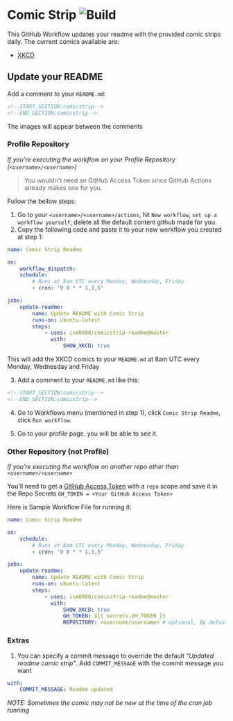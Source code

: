 # Comic Strip ![Build](https://github.com/ism0080/comicstrip-readme/workflows/Build%20and%20Test%20Python%20Package/badge.svg?branch=main)

This GitHub Workflow updates your readme with the provided comic strips daily. The current comics available are:

-   [XKCD](https://xkcd.com/)

## Update your README

Add a comment to your `README.md`:

```md
<!--START_SECTION:comicstrip-->
<!--END_SECTION:comicstrip-->
```

The images will appear between the comments

### Profile Repository

_If you're executing the workflow on your Profile Repository (`<username>/<username>`)_

> You wouldn't need an GitHub Access Token since GitHub Actions already makes one for you.

Follow the bellow steps:

1. Go to your `<username>/<username>/actions`, hit `New workflow`, `set up a workflow yourself`, delete all the default content github made for you.
2. Copy the following code and paste it to your new workflow you created at step 1:

```yml
name: Comic Strip Readme

on:
    workflow_dispatch:
    schedule:
        # Runs at 8am UTC every Monday, Wednesday, Friday
        - cron: "0 8 * * 1,3,5"

jobs:
    update-readme:
        name: Update README with Comic Strip
        runs-on: ubuntu-latest
        steps:
            - uses: ism0080/comicstrip-readme@master
              with:
                  SHOW_XKCD: true
```

This will add the XKCD comics to your `README.md` at 8am UTC every Monday, Wednesday and Friday

3. Add a comment to your `README.md` like this:

```md
<!--START_SECTION:comicstrip-->
<!--END_SECTION:comicstrip-->
```

4. Go to Workflows menu (mentioned in step 1), click `Comic Strip Readme`, click `Run workflow`.

5. Go to your profile page. you will be able to see it.

### Other Repository (not Profile)

_If you're executing the workflow on another repo other than `<username>/<username>`_

You'll need to get a [GitHub Access Token](https://docs.github.com/en/actions/configuring-and-managing-workflows/authenticating-with-the-github_token) with a `repo` scope and save it in the Repo Secrets `GH_TOKEN = <Your GitHub Access Token>`

Here is Sample Workflow File for running it:

```yml
name: Comic Strip Readme

on:
    schedule:
        # Runs at 8am UTC every Monday, Wednesday, Friday
        - cron: "0 8 * * 1,3,5"

jobs:
    update-readme:
        name: Update README with Comic Strip
        runs-on: ubuntu-latest
        steps:
            - uses: ism0080/comicstrip-readme@master
              with:
                  SHOW_XKCD: true
                  GH_TOKEN: ${{ secrets.GH_TOKEN }}
                  REPOSITORY: <username/username> # optional, By default, it will automatically use the repository who's executing the workflow.
```

### Extras

1. You can specify a commit message to override the default _"Updated readme comic strip"_. Add `COMMIT_MESSAGE` with the commit message you want

```yml
with:
    COMMIT_MESSAGE: Readme updated
```

_*NOTE: Sometimes the comic may not be new at the time of the cron job running*_
